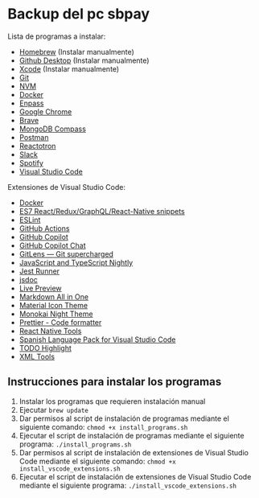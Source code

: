 # Backup del pc sbpay

Lista de programas a instalar:
- [Homebrew](https://brew.sh/) (Instalar manualmente)
- [Github Desktop](https://desktop.github.com/) (Instalar manualmente)
- [Xcode](https://developer.apple.com/xcode/) (Instalar manualmente)
- [Git](https://git-scm.com/)
- [NVM](https://github.com/nvm-sh/nvm/)
- [Docker](https://www.docker.com/products/docker-desktop/)
- [Enpass](https://www.enpass.io/)
- [Google Chrome](https://www.google.com/intl/es/chrome/)
- [Brave](https://brave.com/)
- [MongoDB Compass](https://www.mongodb.com/try/download/compass)
- [Postman](https://www.postman.com/downloads/)
- [Reactotron](https://sourceforge.net/projects/reactotron.mirror/)
- [Slack](https://slack.com/intl/es-es/downloads/mac)
- [Spotify](https://www.spotify.com/es/download/mac/)
- [Visual Studio Code](https://code.visualstudio.com/download)

Extensiones de Visual Studio Code:
- [Docker](https://marketplace.visualstudio.com/items?itemName=ms-azuretools.vscode-docker)
- [ES7 React/Redux/GraphQL/React-Native snippets](https://marketplace.visualstudio.com/items?itemName=rodrigovallades.es7-react-js-snippets)
- [ESLint](https://marketplace.visualstudio.com/items?itemName=dbaeumer.vscode-eslint)
- [GitHub Actions](https://marketplace.visualstudio.com/items?itemName=GitHub.vscode-github-actions)
- [GitHub Copilot](https://marketplace.visualstudio.com/items?itemName=GitHub.copilot)
- [GitHub Copilot Chat](https://marketplace.visualstudio.com/items?itemName=GitHub.copilot-chat)
- [GitLens — Git supercharged](https://marketplace.visualstudio.com/items?itemName=eamodio.gitlens)
- [JavaScript and TypeScript Nightly](https://marketplace.visualstudio.com/items?itemName=ms-vscode.vscode-typescript-next)
- [Jest Runner](https://marketplace.visualstudio.com/items?itemName=firsttris.vscode-jest-runner)
- [jsdoc](https://marketplace.visualstudio.com/items?itemName=lllllllqw.jsdoc)
- [Live Preview](https://marketplace.visualstudio.com/items?itemName=ms-vscode.live-server)
- [Markdown All in One](https://marketplace.visualstudio.com/items?itemName=yzhang.markdown-all-in-one)
- [Material Icon Theme](https://marketplace.visualstudio.com/items?itemName=PKief.material-icon-theme)
- [Monokai Night Theme](https://marketplace.visualstudio.com/items?itemName=fabiospampinato.vscode-monokai-night)
- [Prettier - Code formatter](https://marketplace.visualstudio.com/items?itemName=esbenp.prettier-vscode)
- [React Native Tools](https://marketplace.visualstudio.com/items?itemName=msjsdiag.vscode-react-native)
- [Spanish Language Pack for Visual Studio Code](https://marketplace.visualstudio.com/items?itemName=MS-CEINTL.vscode-language-pack-es)
- [TODO Highlight](https://marketplace.visualstudio.com/items?itemName=wayou.vscode-todo-highlight)
- [XML Tools](https://marketplace.visualstudio.com/items?itemName=DotJoshJohnson.xml)

## Instrucciones para instalar los programas
1. Instalar los programas que requieren instalación manual
2. Ejecutar `brew update`
3. Dar permisos al script de instalación de programas mediante el siguiente comando: `chmod +x install_programs.sh`
4. Ejecutar el script de instalación de programas mediante el siguiente programa: `./install_programs.sh`
5. Dar permisos al script de instalación de extensiones de Visual Studio Code mediante el siguiente comando: `chmod +x install_vscode_extensions.sh`
6. Ejecutar el script de instalación de extensiones de Visual Studio Code mediante el siguiente programa: `./install_vscode_extensions.sh`
